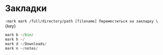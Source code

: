 # Закладки
`:mark mark /full/directory/path [filename]
Переместиться на закладку \`{key}
```python
mark b ~/bin/
mark h ~/
mark d ~/Downloads/
mark n ~/notes/
```
